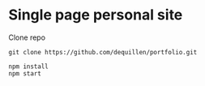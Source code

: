 # Single page personal site

Clone repo
```
git clone https://github.com/dequillen/portfolio.git
```

```
npm install
npm start
```